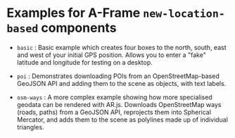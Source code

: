 # Examples for A-Frame `new-location-based` components

- `basic` : Basic example which creates four boxes to the north, south, east and west of your initial GPS position. Allows you to enter a "fake" latitude and longitude for testing on a desktop.

- `poi` : Demonstrates downloading POIs from an OpenStreetMap-based GeoJSON API and adding them to the scene as objects, with text labels.

- `osm-ways` : A more complex example showing how more specialised geodata can be rendered with AR.js. Downloads OpenStreetMap ways (roads, paths) from a GeoJSON API, reprojects them into Spherical Mercator, and adds them to the scene as polylines made up of individual triangles.

